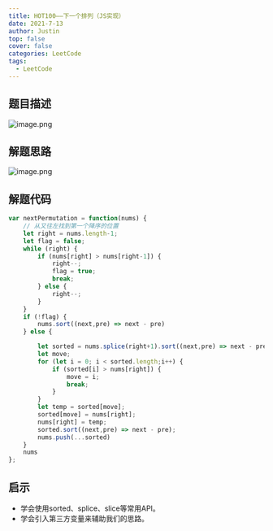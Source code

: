 ```yaml
---
title: HOT100——下一个排列（JS实现）
date: 2021-7-13
author: Justin
top: false
cover: false
categories: LeetCode
tags:
  - LeetCode
---
```

## 题目描述
![image.png](https://img-blog.csdnimg.cn/img_convert/79d457fd686b48788f4941c715e1a82c.png)

## 解题思路
![image.png](https://img-blog.csdnimg.cn/img_convert/bcd895391bcf5966b782171e50005a52.png)

## 解题代码
```js
var nextPermutation = function(nums) {
    // 从又往左找到第一个降序的位置
    let right = nums.length-1;
    let flag = false;
    while (right) {
        if (nums[right] > nums[right-1]) {
            right--;
            flag = true;
            break;
        } else {
            right--;
        }
    }
    if (!flag) {
        nums.sort((next,pre) => next - pre)
    } else {

        let sorted = nums.splice(right+1).sort((next,pre) => next - pre)
        let move;
        for (let i = 0; i < sorted.length;i++) {
            if (sorted[i] > nums[right]) {
                move = i;
                break;
            }
        }
        let temp = sorted[move];
        sorted[move] = nums[right];
        nums[right] = temp;
        sorted.sort((next,pre) => next - pre);
        nums.push(...sorted)
    }
    nums
};
```

## 启示
* 学会使用sorted、splice、slice等常用API。
* 学会引入第三方变量来辅助我们的思路。